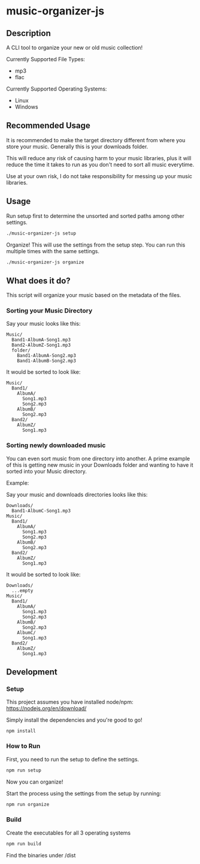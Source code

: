 # music-organizer-js

## Description
A CLI tool to organize your new or old music collection!

Currently Supported File Types:
* mp3
* flac

Currently Supported Operating Systems:
* Linux
* Windows

## Recommended Usage
It is recommended to make the target directory different from where you store your music. Generally this is your downloads folder. 

This will reduce any risk of causing harm to your music libraries, plus it will reduce the time it takes to run as you don't need to sort all music everytime. 

Use at your own risk, I do not take responsibility for messing up your music libraries. 

## Usage

Run setup first to determine the unsorted and sorted paths among other settings.
```bash
./music-organizer-js setup
```

Organize! This will use the settings from the setup step. You can run this multiple times with the same settings.
```bash
./music-organizer-js organize
```

## What does it do?
This script will organize your music based on the metadata of the files.

### Sorting your Music Directory
Say your music looks like this:
```
Music/
  Band1-AlbumA-Song1.mp3
  Band2-AlbumZ-Song1.mp3
  folder/
    Band1-AlbumA-Song2.mp3
    Band1-AlbumB-Song2.mp3
```
It would be sorted to look like:
```
Music/
  Band1/
    AlbumA/
      Song1.mp3
      Song2.mp3
    AlbumB/
      Song2.mp3
  Band2/
    AlbumZ/
      Song1.mp3
```

### Sorting newly downloaded music
You can even sort music from one directory into another. A prime example of this is getting new music in your Downloads folder and wanting to have it sorted into your Music directory.

Example:

Say your music and downloads directories looks like this:
```
Downloads/
  Band1-AlbumC-Song1.mp3
Music/
  Band1/
    AlbumA/
      Song1.mp3
      Song2.mp3
    AlbumB/
      Song2.mp3
  Band2/
    AlbumZ/
      Song1.mp3
```
It would be sorted to look like:
```
Downloads/
  ...empty
Music/
  Band1/
    AlbumA/
      Song1.mp3
      Song2.mp3
    AlbumB/
      Song2.mp3
    AlbumC/
      Song1.mp3
  Band2/
    AlbumZ/
      Song1.mp3
```

## Development

### Setup

This project assumes you have installed node/npm: https://nodejs.org/en/download/

Simply install the dependencies and you're good to go! 
```
npm install
```

### How to Run
First, you need to run the setup to define the settings. 
```bash
npm run setup
```

Now you can organize!

Start the process using the settings from the setup by running:
```bash
npm run organize
```

### Build
Create the executables for all 3 operating systems
```bash
npm run build
```
Find the binaries under /dist
